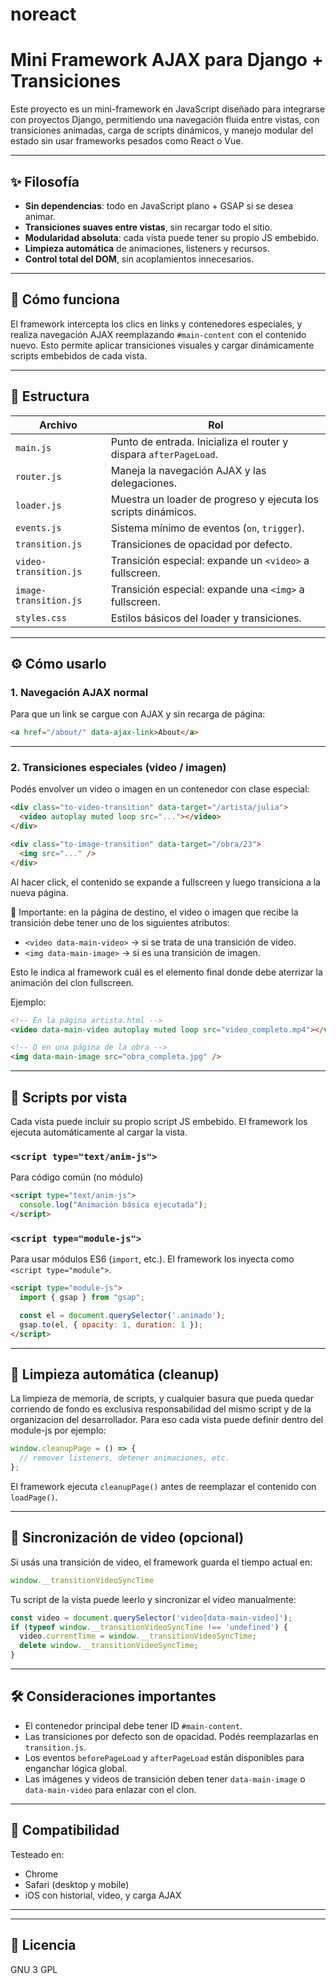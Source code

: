 # noreact

# Mini Framework AJAX para Django + Transiciones

Este proyecto es un mini-framework en JavaScript diseñado para integrarse con proyectos Django, permitiendo una navegación fluida entre vistas, con transiciones animadas, carga de scripts dinámicos, y manejo modular del estado sin usar frameworks pesados como React o Vue.

---

## ✨ Filosofía

- **Sin dependencias**: todo en JavaScript plano + GSAP si se desea animar.
- **Transiciones suaves entre vistas**, sin recargar todo el sitio.
- **Modularidad absoluta**: cada vista puede tener su propio JS embebido.
- **Limpieza automática** de animaciones, listeners y recursos.
- **Control total del DOM**, sin acoplamientos innecesarios.

---

## 🚀 Cómo funciona

El framework intercepta los clics en links y contenedores especiales, y realiza navegación AJAX reemplazando `#main-content` con el contenido nuevo. Esto permite aplicar transiciones visuales y cargar dinámicamente scripts embebidos de cada vista.

---

## 📂 Estructura

| Archivo               | Rol                                                  |
|----------------------|-------------------------------------------------------|
| `main.js`            | Punto de entrada. Inicializa el router y dispara `afterPageLoad`. |
| `router.js`          | Maneja la navegación AJAX y las delegaciones.         |
| `loader.js`          | Muestra un loader de progreso y ejecuta los scripts dinámicos. |
| `events.js`          | Sistema mínimo de eventos (`on`, `trigger`).          |
| `transition.js`      | Transiciones de opacidad por defecto.                 |
| `video-transition.js`| Transición especial: expande un `<video>` a fullscreen. |
| `image-transition.js`| Transición especial: expande una `<img>` a fullscreen. |
| `styles.css`         | Estilos básicos del loader y transiciones.            |

---

## ⚙️ Cómo usarlo

### 1. Navegación AJAX normal

Para que un link se cargue con AJAX y sin recarga de página:

```html
<a href="/about/" data-ajax-link>About</a>
```

---

### 2. Transiciones especiales (video / imagen)

Podés envolver un video o imagen en un contenedor con clase especial:

```html
<div class="to-video-transition" data-target="/artista/julia">
  <video autoplay muted loop src="..."></video>
</div>

<div class="to-image-transition" data-target="/obra/23">
  <img src="..." />
</div>
```

Al hacer click, el contenido se expande a fullscreen y luego transiciona a la nueva página.

🧠 Importante: en la página de destino, el video o imagen que recibe la transición debe tener uno de los siguientes atributos:

- `<video data-main-video>` → si se trata de una transición de video.
- `<img data-main-image>` → si es una transición de imagen.

Esto le indica al framework cuál es el elemento final donde debe aterrizar la animación del clon fullscreen.

Ejemplo:

```html
<!-- En la página artista.html -->
<video data-main-video autoplay muted loop src="video_completo.mp4"></video>

<!-- O en una página de la obra -->
<img data-main-image src="obra_completa.jpg" />
```


---

## 🧠 Scripts por vista

Cada vista puede incluir su propio script JS embebido. El framework los ejecuta automáticamente al cargar la vista.

### `<script type="text/anim-js">`

Para código común (no módulo)

```html
<script type="text/anim-js">
  console.log("Animación básica ejecutada");
</script>
```

### `<script type="module-js">`

Para usar módulos ES6 (`import`, etc.). El framework los inyecta como `<script type="module">`.

```html
<script type="module-js">
  import { gsap } from "gsap";

  const el = document.querySelector('.animado');
  gsap.to(el, { opacity: 1, duration: 1 });
</script>
```

---

## 🧼 Limpieza automática (cleanup)

La limpieza de memoria, de scripts, y cualquier basura que pueda quedar corriendo de fondo
es exclusiva responsabilidad del mismo script y de la organizacion del desarrollador.
Para eso cada vista puede definir dentro del module-js por ejemplo:

```js
window.cleanupPage = () => {
  // remover listeners, detener animaciones, etc.
};
```

El framework ejecuta `cleanupPage()` antes de reemplazar el contenido con `loadPage()`.

---

## 🧠 Sincronización de video (opcional)

Si usás una transición de video, el framework guarda el tiempo actual en:

```js
window.__transitionVideoSyncTime
```

Tu script de la vista puede leerlo y sincronizar el video manualmente:

```js
const video = document.querySelector('video[data-main-video]');
if (typeof window.__transitionVideoSyncTime !== 'undefined') {
  video.currentTime = window.__transitionVideoSyncTime;
  delete window.__transitionVideoSyncTime;
}
```

---

## 🛠 Consideraciones importantes

- El contenedor principal debe tener ID `#main-content`.
- Las transiciones por defecto son de opacidad. Podés reemplazarlas en `transition.js`.
- Los eventos `beforePageLoad` y `afterPageLoad` están disponibles para enganchar lógica global.
- Las imágenes y videos de transición deben tener `data-main-image` o `data-main-video` para enlazar con el clon.

---

## 🧪 Compatibilidad

Testeado en:
- Chrome
- Safari (desktop y mobile)
- iOS con historial, video, y carga AJAX

---


---

## 📜 Licencia

GNU 3 GPL
